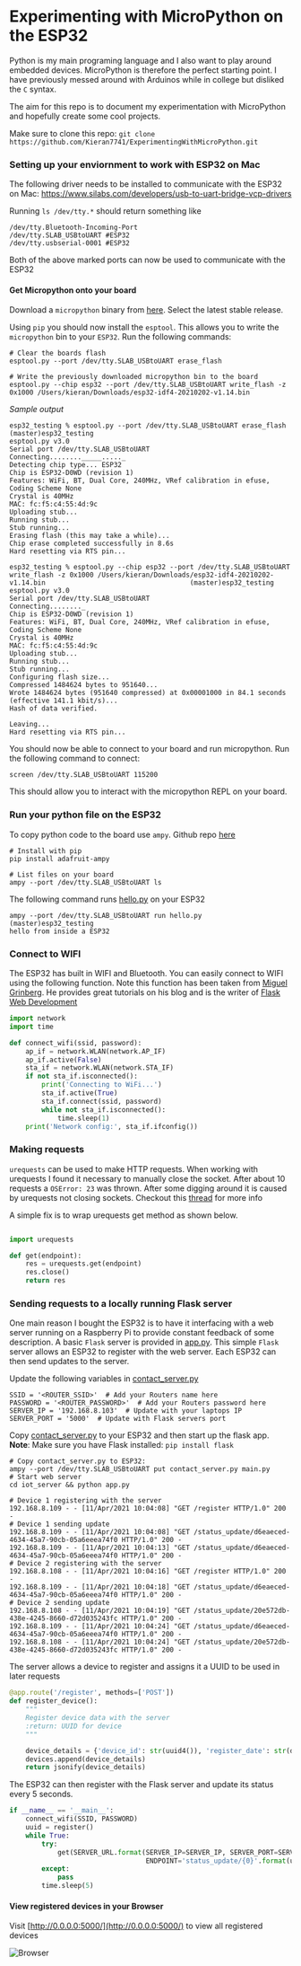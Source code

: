 # Experimenting with MicroPython on the ESP32

Python is my main programing language and I also want to play around embedded devices. MicroPython is therefore 
the perfect starting point. I have previously messed around with Arduinos while in college but disliked the `C` syntax. 

The aim for this repo is to document my experimentation with MicroPython and hopefully create some cool projects.

Make sure to clone this repo: `git clone https://github.com/Kieran7741/ExperimentingWithMicroPython.git`

### Setting up your enviornment to work with ESP32 on Mac

The following driver needs to be installed to communicate with the ESP32 on Mac: 
https://www.silabs.com/developers/usb-to-uart-bridge-vcp-drivers

Running `ls /dev/tty.*` should return something like
```commandline
/dev/tty.Bluetooth-Incoming-Port	
/dev/tty.SLAB_USBtoUART #ESP32
/dev/tty.usbserial-0001 #ESP32
```
Both of the above marked ports can now be used to communicate with the ESP32

#### Get Micropython onto your board
Download a `micropython` binary from [here](https://micropython.org/download/esp32/). Select the latest stable release.

Using `pip` you should now install the `esptool`. This allows you to write the `micropython` bin to your `ESP32`.
Run the following commands:
```commandline
# Clear the boards flash
esptool.py --port /dev/tty.SLAB_USBtoUART erase_flash

# Write the previously downloaded micropython bin to the board
esptool.py --chip esp32 --port /dev/tty.SLAB_USBtoUART write_flash -z 0x1000 /Users/kieran/Downloads/esp32-idf4-20210202-v1.14.bin    
```

*Sample output*
```commandline
esp32_testing % esptool.py --port /dev/tty.SLAB_USBtoUART erase_flash                                                                                                                 (master)esp32_testing
esptool.py v3.0
Serial port /dev/tty.SLAB_USBtoUART
Connecting........_____....._
Detecting chip type... ESP32
Chip is ESP32-D0WD (revision 1)
Features: WiFi, BT, Dual Core, 240MHz, VRef calibration in efuse, Coding Scheme None
Crystal is 40MHz
MAC: fc:f5:c4:55:4d:9c
Uploading stub...
Running stub...
Stub running...
Erasing flash (this may take a while)...
Chip erase completed successfully in 8.6s
Hard resetting via RTS pin...

esp32_testing % esptool.py --chip esp32 --port /dev/tty.SLAB_USBtoUART write_flash -z 0x1000 /Users/kieran/Downloads/esp32-idf4-20210202-v1.14.bin                                    (master)esp32_testing
esptool.py v3.0
Serial port /dev/tty.SLAB_USBtoUART
Connecting........_
Chip is ESP32-D0WD (revision 1)
Features: WiFi, BT, Dual Core, 240MHz, VRef calibration in efuse, Coding Scheme None
Crystal is 40MHz
MAC: fc:f5:c4:55:4d:9c
Uploading stub...
Running stub...
Stub running...
Configuring flash size...
Compressed 1484624 bytes to 951640...
Wrote 1484624 bytes (951640 compressed) at 0x00001000 in 84.1 seconds (effective 141.1 kbit/s)...
Hash of data verified.

Leaving...
Hard resetting via RTS pin...
```

You should now be able to connect to your board and run micropython. Run the following command to connect:
```
screen /dev/tty.SLAB_USBtoUART 115200
```
This should allow you to interact with the micropython REPL on your board. 
 
### Run your python file on the ESP32

To copy python code to the board use `ampy`. Github repo [here](https://github.com/scientifichackers/ampy)
```commandline
# Install with pip
pip install adafruit-ampy

# List files on your board
ampy --port /dev/tty.SLAB_USBtoUART ls
```

The following command runs [hello.py](hello.py) on your ESP32 
```commandline
ampy --port /dev/tty.SLAB_USBtoUART run hello.py                                                                                                                      (master)esp32_testing
hello from inside a ESP32
```

### Connect to WIFI

The ESP32 has built in WIFI and Bluetooth. You can easily connect to WIFI using the following function. 
Note this function has been taken from [Miguel Grinberg](https://blog.miguelgrinberg.com/post/micropython-and-the-internet-of-things-part-iv-wi-fi-and-the-cloud). 
He provides great tutorials on his blog and is the writer of [Flask Web Development](https://www.amazon.co.uk/Flask-Web-Development-Developing-Applications/dp/1449372627)

```python
import network
import time

def connect_wifi(ssid, password):
    ap_if = network.WLAN(network.AP_IF)
    ap_if.active(False)
    sta_if = network.WLAN(network.STA_IF)
    if not sta_if.isconnected():
        print('Connecting to WiFi...')
        sta_if.active(True)
        sta_if.connect(ssid, password)
        while not sta_if.isconnected():
            time.sleep(1)
    print('Network config:', sta_if.ifconfig())
```

### Making requests

`urequests` can be used to make HTTP requests. When working with urequests I found it necessary to manually close the socket. 
After about 10 requests a `OSError: 23` was thrown. After some digging around it is caused by urequests 
not closing sockets. Checkout this [thread](https://forum.pycom.io/topic/1747/urequests-with-ussl-causes-an-oserror/6) for more info   

A simple fix is to wrap urequests get method as shown below.
```python

import urequests

def get(endpoint):
    res = urequests.get(endpoint)
    res.close()
    return res
```

### Sending requests to a locally running Flask server

One main reason I bought the ESP32 is to have it interfacing with a web server running on a Raspberry Pi to 
provide constant feedback of some description. A basic `Flask` server is provided in [app.py](iot_server/app.py).
This simple `Flask` server allows an ESP32 to register with the web server. Each ESP32 can then send updates to the server.

Update the following variables in [contact_server.py](contact_server.py)
```
SSID = '<ROUTER_SSID>'  # Add your Routers name here
PASSWORD = '<ROUTER_PASSWORD>'  # Add your Routers password here
SERVER_IP = '192.168.8.103'  # Update with your laptops IP
SERVER_PORT = '5000'  # Update with Flask servers port
```

Copy [contact_server.py](contact_server.py) to your ESP32 and then start up the flask app. 
**Note**: Make sure you have Flask installed: `pip install flask`
```commandline
# Copy contact_server.py to ESP32:
ampy --port /dev/tty.SLAB_USBtoUART put contact_server.py main.py
# Start web server
cd iot_server && python app.py
```
```commandline
# Device 1 registering with the server
192.168.8.109 - - [11/Apr/2021 10:04:08] "GET /register HTTP/1.0" 200 -
# Device 1 sending update
192.168.8.109 - - [11/Apr/2021 10:04:08] "GET /status_update/d6eaeced-4634-45a7-90cb-05a6eeea74f0 HTTP/1.0" 200 -
192.168.8.109 - - [11/Apr/2021 10:04:13] "GET /status_update/d6eaeced-4634-45a7-90cb-05a6eeea74f0 HTTP/1.0" 200 -
# Device 2 registering with the server
192.168.8.108 - - [11/Apr/2021 10:04:16] "GET /register HTTP/1.0" 200 -
192.168.8.109 - - [11/Apr/2021 10:04:18] "GET /status_update/d6eaeced-4634-45a7-90cb-05a6eeea74f0 HTTP/1.0" 200 -
# Device 2 sending update
192.168.8.108 - - [11/Apr/2021 10:04:19] "GET /status_update/20e572db-438e-4245-8660-d72d035243fc HTTP/1.0" 200 -
192.168.8.109 - - [11/Apr/2021 10:04:24] "GET /status_update/d6eaeced-4634-45a7-90cb-05a6eeea74f0 HTTP/1.0" 200 -
192.168.8.108 - - [11/Apr/2021 10:04:24] "GET /status_update/20e572db-438e-4245-8660-d72d035243fc HTTP/1.0" 200 -
```

The server allows a device to register and assigns it a UUID to be used in later requests

```python
@app.route('/register', methods=['POST'])
def register_device():
    """
    Register device data with the server
    :return: UUID for device
    """

    device_details = {'device_id': str(uuid4()), 'register_date': str(datetime.now()), 'last_update': str(datetime.now())}
    devices.append(device_details)
    return jsonify(device_details)
``` 

The ESP32 can then register with the Flask server and update its status every 5 seconds.

```python
if __name__ == '__main__':
    connect_wifi(SSID, PASSWORD)
    uuid = register()
    while True:
        try:
            get(SERVER_URL.format(SERVER_IP=SERVER_IP, SERVER_PORT=SERVER_PORT, 
                                  ENDPOINT='status_update/{0}'.format(uuid)))
        except:
            pass
        time.sleep(5)

```

#### View registered devices in your Browser

Visit [http://0.0.0.0:5000/](http://0.0.0.0:5000/) to view all registered devices

![Browser](./images/Registered_devices.png)
